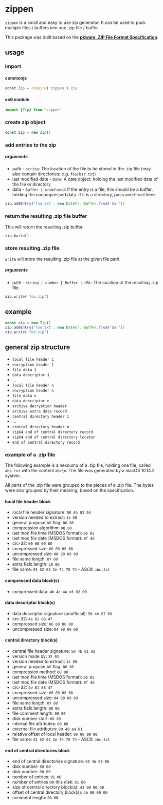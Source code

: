 # zippen

`zippen` is a small and easy to use zip generator. It can be used to pack multiple files / buffers into one .zip file / buffer.

This package was built based on the [**pkware .ZIP File Format Specification**](https://pkware.cachefly.net/webdocs/casestudies/APPNOTE.TXT).

## usage

### import

#### commonjs
```javascript
const Zip = require('zippen').Zip
```

#### es6 module
```javascript
import {Zip} from 'zippen'
```

### create zip object
```javascript
const zip = new Zip()
```

### add entries to the zip

##### arguments
- path - `string`: The location of the file to be stored in the .zip file (may also contain directories: e.g. `foo/bar.txt`)
- last modified date - `Date`: A date object, holding the last modified date of the file or directory
- data - `Buffer | undefined`: If the entry is a file, this should be a buffer, holding the uncompressed data. If it is a directory, pass `undefined` here.

```javascript
zip.addEntry('foo.txt', new Date(), Buffer.from('bar'))
```

### return the resulting .zip file buffer

This will return the resulting .zip buffer.

```javascript
zip.build()
```

### store resulting .zip file

`write` will store the resulting .zip file at the given file path.

##### arguments
- path - `string | number | Buffer | URL`: The location of the resulting .zip file.

```javascript
zip.write('foo.zip')
```

## example
```javascript
const zip = new Zip()
zip.addEntry('foo.txt', new Date(), Buffer.from('bar'))
zip.write('foo.zip')
```

## general zip structure

- `local file header 1`
- `encryption header 1`
- `file data 1`
- `data descriptor 1`
- ...
- `local file header n`
- `encryption header n`
- `file data n`
- `data descriptor n`
- `archive decryption header`
- `archive extra data record`
- `central directory header 1`
- ...
- `central directory header n`
- `zip64 end of central directory record`
- `zip64 end of central directory locator`
- `end of central directory record`

### example of a .zip file

The following example is a hexdump of a .zip file, holding one file, called `abc.txt` with the content `abc\n`. The file was generated by a macOS 10.14.2 system.

All parts of the .zip file were grouped to the pieces of a .zip file. The bytes were also grouped by their meaning, based on the specification.

#### local file header block

- local file header signature: `50 4b 03 04`
- version needed to extract: `14 00`
- general purpose bit flag: `08 00`
- compression algorithm: `08 00`
- last mod file time (MSDOS format): `6b 81`
- last mod file date (MSDOS format): `8f 4d`
- crc-32: `00 00 00 00`
- compressed size: `00 00 00 00`
- uncompressed size: `00 00 00 00`
- file name length: `07 00`
- extra field length: `10 00`
- file name: `61 62 63 2e 74 78 74` - ASCII: `abc.txt`

#### compressed data block(s)

- compressed data: `4b 4c 4a e6 02 00`

#### data descriptor block(s)

- data descriptor signature (unofficial): `50 4b 07 08`
- crc-32: `4e 81 88 47`
- compressed size: `06 00 00 00`
- uncompressed size: `04 00 00 00`

#### central directory block(s)

- central file header signature: `50 4b 01 02`
- version made by: `15 03`
- version needed to extract: `14 00`
- general purpose bit flag: `08 00`
- compression method: `08 00`
- last mod file time (MSDOS format): `6b 81`
- last mod file date (MSDOS format): `8f 4d`
- crc-32: `4e 81 88 47`
- compressed size: `06 00 00 00`
- uncompressed size: `04 00 00 00`
- file name length: `07 00`
- extra field length: `00 00`
- file comment length: `00 00`
- disk number start: `00 00`
- internal file attributes: `00 00`
- external file attributes: `00 40 a4 81`
- relative offset of local header: `00 00 00 00`
- file name: `61 62 63 2e 74 78 74` - ASCII: `abc.txt`

#### end of central directories block

- end of central directories signature: `50 4b 05 06`
- disk number: `00 00`
- disk number: `00 00`
- number of entries: `01 00`
- number of entries on this disk: `01 00`
- size of central directory block(s): `41 00 00 00`
- offset of central directory block(s): `4b 00 00 00`
- comment length: `00 00`
